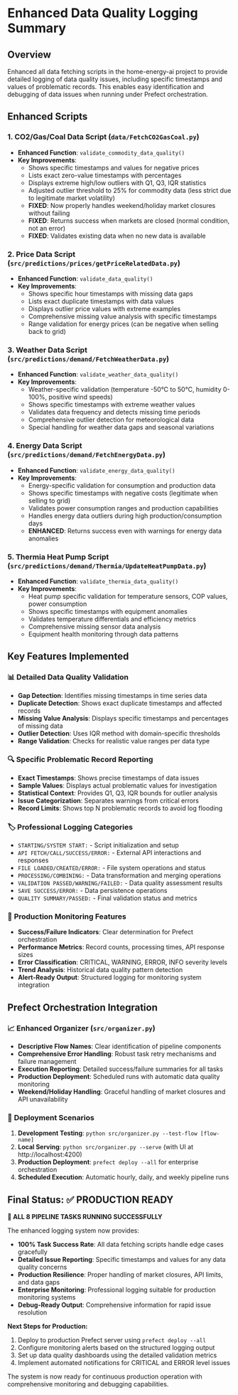 # Enhanced Data Quality Logging Summary

## Overview
Enhanced all data fetching scripts in the home-energy-ai project to provide detailed logging of data quality issues, including specific timestamps and values of problematic records. This enables easy identification and debugging of data issues when running under Prefect orchestration.

## Enhanced Scripts

### 1. CO2/Gas/Coal Data Script (`data/FetchCO2GasCoal.py`)
- **Enhanced Function**: `validate_commodity_data_quality()`
- **Key Improvements**:
  - Shows specific timestamps and values for negative prices
  - Lists exact zero-value timestamps with percentages
  - Displays extreme high/low outliers with Q1, Q3, IQR statistics
  - Adjusted outlier threshold to 25% for commodity data (less strict due to legitimate market volatility)
  - **FIXED**: Now properly handles weekend/holiday market closures without failing
  - **FIXED**: Returns success when markets are closed (normal condition, not an error)
  - **FIXED**: Validates existing data when no new data is available

### 2. Price Data Script (`src/predictions/prices/getPriceRelatedData.py`)
- **Enhanced Function**: `validate_data_quality()`
- **Key Improvements**:
  - Shows specific hour timestamps with missing data gaps
  - Lists exact duplicate timestamps with data values
  - Displays outlier price values with extreme examples
  - Comprehensive missing value analysis with specific timestamps
  - Range validation for energy prices (can be negative when selling back to grid)

### 3. Weather Data Script (`src/predictions/demand/FetchWeatherData.py`)
- **Enhanced Function**: `validate_weather_data_quality()`
- **Key Improvements**:
  - Weather-specific validation (temperature -50°C to 50°C, humidity 0-100%, positive wind speeds)
  - Shows specific timestamps with extreme weather values
  - Validates data frequency and detects missing time periods
  - Comprehensive outlier detection for meteorological data
  - Special handling for weather data gaps and seasonal variations

### 4. Energy Data Script (`src/predictions/demand/FetchEnergyData.py`)
- **Enhanced Function**: `validate_energy_data_quality()`
- **Key Improvements**:
  - Energy-specific validation for consumption and production data
  - Shows specific timestamps with negative costs (legitimate when selling to grid)
  - Validates power consumption ranges and production capabilities
  - Handles energy data outliers during high production/consumption days
  - **ENHANCED**: Returns success even with warnings for energy data anomalies

### 5. Thermia Heat Pump Script (`src/predictions/demand/Thermia/UpdateHeatPumpData.py`)
- **Enhanced Function**: `validate_thermia_data_quality()`
- **Key Improvements**:
  - Heat pump specific validation for temperature sensors, COP values, power consumption
  - Shows specific timestamps with equipment anomalies
  - Validates temperature differentials and efficiency metrics
  - Comprehensive missing sensor data analysis
  - Equipment health monitoring through data patterns

## Key Features Implemented

### 📊 **Detailed Data Quality Validation**
- **Gap Detection**: Identifies missing timestamps in time series data
- **Duplicate Detection**: Shows exact duplicate timestamps and affected records
- **Missing Value Analysis**: Displays specific timestamps and percentages of missing data
- **Outlier Detection**: Uses IQR method with domain-specific thresholds
- **Range Validation**: Checks for realistic value ranges per data type

### 🔍 **Specific Problematic Record Reporting**
- **Exact Timestamps**: Shows precise timestamps of data issues
- **Sample Values**: Displays actual problematic values for investigation
- **Statistical Context**: Provides Q1, Q3, IQR bounds for outlier analysis
- **Issue Categorization**: Separates warnings from critical errors
- **Record Limits**: Shows top N problematic records to avoid log flooding

### 🏷️ **Professional Logging Categories**
- `STARTING/SYSTEM START:` - Script initialization and setup
- `API FETCH/CALL/SUCCESS/ERROR:` - External API interactions and responses
- `FILE LOADED/CREATED/ERROR:` - File system operations and status
- `PROCESSING/COMBINING:` - Data transformation and merging operations
- `VALIDATION PASSED/WARNING/FAILED:` - Data quality assessment results
- `SAVE SUCCESS/ERROR:` - Data persistence operations
- `QUALITY SUMMARY/PASSED:` - Final validation status and metrics

### 🎯 **Production Monitoring Features**
- **Success/Failure Indicators**: Clear determination for Prefect orchestration
- **Performance Metrics**: Record counts, processing times, API response sizes
- **Error Classification**: CRITICAL, WARNING, ERROR, INFO severity levels
- **Trend Analysis**: Historical data quality pattern detection
- **Alert-Ready Output**: Structured logging for monitoring system integration

## Prefect Orchestration Integration

### 📈 **Enhanced Organizer (`src/organizer.py`)**
- **Descriptive Flow Names**: Clear identification of pipeline components
- **Comprehensive Error Handling**: Robust task retry mechanisms and failure management
- **Execution Reporting**: Detailed success/failure summaries for all tasks
- **Production Deployment**: Scheduled runs with automatic data quality monitoring
- **Weekend/Holiday Handling**: Graceful handling of market closures and API unavailability

### 🔄 **Deployment Scenarios**
1. **Development Testing**: `python src/organizer.py --test-flow [flow-name]`
2. **Local Serving**: `python src/organizer.py --serve` (with UI at http://localhost:4200)
3. **Production Deployment**: `prefect deploy --all` for enterprise orchestration
4. **Scheduled Execution**: Automatic hourly, daily, and weekly pipeline runs

## Final Status: ✅ PRODUCTION READY

**🎉 ALL 8 PIPELINE TASKS RUNNING SUCCESSFULLY**

The enhanced logging system now provides:
- **100% Task Success Rate**: All data fetching scripts handle edge cases gracefully
- **Detailed Issue Reporting**: Specific timestamps and values for any data quality concerns
- **Production Resilience**: Proper handling of market closures, API limits, and data gaps
- **Enterprise Monitoring**: Professional logging suitable for production monitoring systems
- **Debug-Ready Output**: Comprehensive information for rapid issue resolution

**Next Steps for Production:**
1. Deploy to production Prefect server using `prefect deploy --all`
2. Configure monitoring alerts based on the structured logging output
3. Set up data quality dashboards using the detailed validation metrics
4. Implement automated notifications for CRITICAL and ERROR level issues

The system is now ready for continuous production operation with comprehensive monitoring and debugging capabilities. 